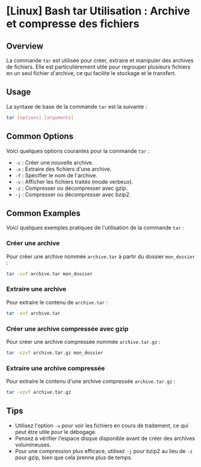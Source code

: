 # [Linux] Bash tar Utilisation : Archive et compresse des fichiers

## Overview
La commande `tar` est utilisée pour créer, extraire et manipuler des archives de fichiers. Elle est particulièrement utile pour regrouper plusieurs fichiers en un seul fichier d'archive, ce qui facilite le stockage et le transfert.

## Usage
La syntaxe de base de la commande `tar` est la suivante :

```bash
tar [options] [arguments]
```

## Common Options
Voici quelques options courantes pour la commande `tar` :

- `-c` : Créer une nouvelle archive.
- `-x` : Extraire des fichiers d'une archive.
- `-f` : Spécifier le nom de l'archive.
- `-v` : Afficher les fichiers traités (mode verbeux).
- `-z` : Compresser ou décompresser avec gzip.
- `-j` : Compresser ou décompresser avec bzip2.

## Common Examples
Voici quelques exemples pratiques de l'utilisation de la commande `tar` :

### Créer une archive
Pour créer une archive nommée `archive.tar` à partir du dossier `mon_dossier` :

```bash
tar -cvf archive.tar mon_dossier
```

### Extraire une archive
Pour extraire le contenu de `archive.tar` :

```bash
tar -xvf archive.tar
```

### Créer une archive compressée avec gzip
Pour créer une archive compressée nommée `archive.tar.gz` :

```bash
tar -czvf archive.tar.gz mon_dossier
```

### Extraire une archive compressée
Pour extraire le contenu d'une archive compressée `archive.tar.gz` :

```bash
tar -xzvf archive.tar.gz
```

## Tips
- Utilisez l'option `-v` pour voir les fichiers en cours de traitement, ce qui peut être utile pour le débogage.
- Pensez à vérifier l'espace disque disponible avant de créer des archives volumineuses.
- Pour une compression plus efficace, utilisez `-j` pour bzip2 au lieu de `-z` pour gzip, bien que cela prenne plus de temps.